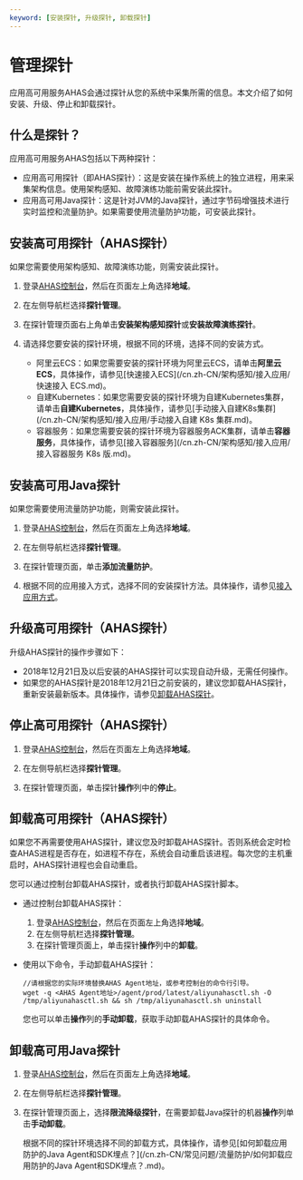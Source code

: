 ```yaml
---
keyword: [安装探针, 升级探针, 卸载探针]
---
```


# 管理探针

应用高可用服务AHAS会通过探针从您的系统中采集所需的信息。本文介绍了如何安装、升级、停止和卸载探针。

## 什么是探针？

应用高可用服务AHAS包括以下两种探针：

-   应用高可用探针（即AHAS探针）：这是安装在操作系统上的独立进程，用来采集架构信息。使用架构感知、故障演练功能前需安装此探针。
-   应用高可用Java探针：这是针对JVM的Java探针，通过字节码增强技术进行实时监控和流量防护。如果需要使用流量防护功能，可安装此探针。

## 安装高可用探针（AHAS探针）

如果您需要使用架构感知、故障演练功能，则需安装此探针。

1.  登录[AHAS控制台](https://ahas.console.aliyun.com)，然后在页面左上角选择**地域**。

2.  在左侧导航栏选择**探针管理**。

3.  在探针管理页面右上角单击**安装架构感知探针**或**安装故障演练探针**。

4.  请选择您要安装的探针环境，根据不同的环境，选择不同的安装方式。

    -   阿里云ECS：如果您需要安装的探针环境为阿里云ECS，请单击**阿里云ECS**，具体操作，请参见[快速接入ECS](/cn.zh-CN/架构感知/接入应用/快速接入 ECS.md)。
    -   自建Kubernetes：如果您需要安装的探针环境为自建Kubernetes集群，请单击**自建Kubernetes**，具体操作，请参见[手动接入自建K8s集群](/cn.zh-CN/架构感知/接入应用/手动接入自建 K8s 集群.md)。
    -   容器服务：如果您需要安装的探针环境为容器服务ACK集群，请单击**容器服务**，具体操作，请参见[接入容器服务](/cn.zh-CN/架构感知/接入应用/接入容器服务 K8s 版.md)。

## 安装高可用Java探针

如果您需要使用流量防护功能，则需安装此探针。

1.  登录[AHAS控制台](https://ahas.console.aliyun.com)，然后在页面左上角选择**地域**。

2.  在左侧导航栏选择**探针管理**。

3.  在探针管理页面，单击**添加流量防护**。

4.  根据不同的应用接入方式，选择不同的安装探针方法。具体操作，请参见[接入应用方式](/cn.zh-CN/流量防护/应用防护/接入应用/接入应用方式.md)。


## 升级高可用探针（AHAS探针）

升级AHAS探针的操作步骤如下：

-   2018年12月21日及以后安装的AHAS探针可以实现自动升级，无需任何操作。
-   如果您的AHAS探针是2018年12月21日之前安装的，建议您卸载AHAS探针，重新安装最新版本。具体操作，请参见[卸载AHAS探针](#section_gv4_mdl_ngb)。

## 停止高可用探针（AHAS探针）

1.  登录[AHAS控制台](https://ahas.console.aliyun.com)，然后在页面左上角选择**地域**。

2.  在左侧导航栏选择**探针管理**。

3.  在探针管理页面，单击探针**操作**列中的**停止**。


## 卸载高可用探针（AHAS探针）

如果您不再需要使用AHAS探针，建议您及时卸载AHAS探针。否则系统会定时检查AHAS进程是否存在，如进程不存在，系统会自动重启该进程。每次您的主机重启时，AHAS探针进程也会自动重启。

您可以通过控制台卸载AHAS探针，或者执行卸载AHAS探针脚本。

-   通过控制台卸载AHAS探针：
    1.  登录[AHAS控制台](https://ahas.console.aliyun.com)，然后在页面左上角选择**地域**。
    2.  在左侧导航栏选择**探针管理**。
    3.  在探针管理页面上，单击探针**操作**列中的**卸载**。
-   使用以下命令，手动卸载AHAS探针：

    ```
    //请根据您的实际环境替换AHAS Agent地址，或参考控制台的命令行引导。
    wget -q <AHAS Agent地址>/agent/prod/latest/aliyunahasctl.sh -O /tmp/aliyunahasctl.sh && sh /tmp/aliyunahasctl.sh uninstall
    ```

    您也可以单击**操作**列的**手动卸载**，获取手动卸载AHAS探针的具体命令。


## 卸载高可用Java探针

1.  登录[AHAS控制台](https://ahas.console.aliyun.com)，然后在页面左上角选择**地域**。

2.  在左侧导航栏选择**探针管理**。

3.  在探针管理页面上，选择**限流降级探针**，在需要卸载Java探针的机器**操作**列单击**手动卸载**。

    根据不同的探针环境选择不同的卸载方式，具体操作，请参见[如何卸载应用防护的Java Agent和SDK埋点？](/cn.zh-CN/常见问题/流量防护/如何卸载应用防护的Java Agent和SDK埋点？.md)。


